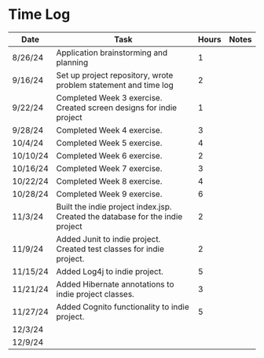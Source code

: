 # Time Log

| Date     | Task                                                                          | Hours | Notes |
|----------|-------------------------------------------------------------------------------|-------|-------|
| 8/26/24  | Application brainstorming and planning                                        | 1     |       |
| 9/16/24  | Set up project repository, wrote problem statement and time log               | 2     |       |
| 9/22/24  | Completed Week 3 exercise. Created screen designs for indie project           | 1     |       |
| 9/28/24  | Completed Week 4 exercise.                                                    | 3     |       |
| 10/4/24  | Completed Week 5 exercise.                                                    | 4     |       |
| 10/10/24 | Completed Week 6 exercise.                                                    | 2     |       |
| 10/16/24 | Completed Week 7 exercise.                                                    | 3     |       |
| 10/22/24 | Completed Week 8 exercise.                                                    | 4     |       |
| 10/28/24 | Completed Week 9 exercise.                                                    | 6     |       |
| 11/3/24  | Built the indie project index.jsp. Created the database for the indie project | 2     |       |
| 11/9/24  | Added Junit to indie project. Created test classes for indie project.         | 2     |       |
| 11/15/24 | Added Log4j to indie project.                                                 | 5     |       |
| 11/21/24 | Added Hibernate annotations to indie project classes.                         | 3     |       |
| 11/27/24 | Added Cognito functionality to indie project.                                 | 5     |       |
| 12/3/24  |                                                                               |       |       |
| 12/9/24  |                                                                               |       |       |
